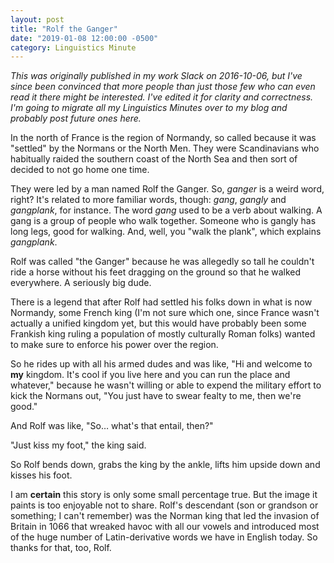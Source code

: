 ```yaml
---
layout: post
title: "Rolf the Ganger"
date: "2019-01-08 12:00:00 -0500"
category: Linguistics Minute
---
```

_This was originally published in my work Slack on 2016-10-06, but I've since
been convinced that more people than just those few who can even read it there
might be interested. I've edited it for clarity and correctness. I'm going to
migrate all my Linguistics Minutes over to my blog and probably post future ones
here._

In the north of France is the region of Normandy, so called because it was
"settled" by the Normans or the North Men. They were Scandinavians who
habitually raided the southern coast of the North Sea and then sort of decided
to not go home one time.

They were led by a man named Rolf the Ganger. So, _ganger_ is a weird word,
right? It's related to more familiar words, though: _gang_, _gangly_ and
_gangplank_, for instance. The word _gang_ used to be a verb about walking. A
gang is a group of people who walk together. Someone who is gangly has long
legs, good for walking. And, well, you "walk the plank", which explains
_gangplank_.

Rolf was called "the Ganger" because he was allegedly so tall he couldn't ride a
horse without his feet dragging on the ground so that he walked everywhere. A
seriously big dude.

There is a legend that after Rolf had settled his folks down in what is now
Normandy, some French king (I'm not sure which one, since France wasn't actually
a unified kingdom yet, but this would have probably been some Frankish king
ruling a population of mostly culturally Roman folks) wanted to make sure to
enforce his power over the region.

So he rides up with all his armed dudes and was like, "Hi and welcome to **my**
kingdom. It's cool if you live here and you can run the place and whatever,"
because he wasn't willing or able to expend the military effort to kick the
Normans out, "You just have to swear fealty to me, then we're good."

And Rolf was like, "So… what's that entail, then?"

"Just kiss my foot," the king said.

So Rolf bends down, grabs the king by the ankle, lifts him upside down and
kisses his foot.

I am **certain** this story is only some small percentage true. But the image it
paints is too enjoyable not to share. Rolf's descendant (son or grandson or
something; I can't remember) was the Norman king that led the invasion of
Britain in 1066 that wreaked havoc with all our vowels and introduced most of
the huge number of Latin-derivative words we have in English today. So thanks
for that, too, Rolf.
